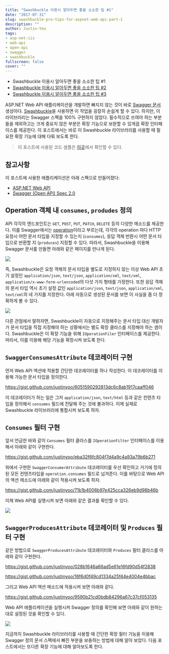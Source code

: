 ```yaml
---
title: "Swashbuckle 이용시 알아두면 좋을 소소한 팁 #1"
date: "2017-07-31"
slug: swashbuckle-pro-tips-for-aspnet-web-api-part-1
description: ""
author: Justin-Yoo
tags:
- asp-net-iis
- web-api
- open-api
- swagger
- swashbuckle
fullscreen: false
cover: ""
---
```


- Swashbuckle 이용시 알아두면 좋을 소소한 팁 #1
- [Swashbuckle 이용시 알아두면 좋을 소소한 팁 #2](http://blog.aliencube.org/ko/2017/08/03/swashbuckle-pro-tips-for-aspnet-web-api-part-2/)
- [Swashbuckle 이용시 알아두면 좋을 소소한 팁 #3](http://blog.aliencube.org/ko/2017/08/21/swashbuckle-pro-tips-for-aspnet-web-api-part-3/)

ASP.NET Web API 애플리케이션을 개발하면 빠지지 않는 것이 바로 [Swagger 문서](https://swagger.io) 생성이다. [Swashbuckle](https://github.com/domaindrivendev/Swashbuckle)을 사용하면 이 작업을 굉장히 손쉽게 할 수 있다. 하지만, 이 라이브러리는 Swagger 스펙을 100% 구현하지 않았다. 필수적으로 쓰여야 하는 부분들을 제외하고는 크게 중요치 않은 부분은 확장 기능으로 보완할 수 있게끔 확장 인터페이스를 제공한다. 이 포스트에서는 바로 이 Swashbuckle 라이브러리를 사용할 때 필요한 확장 기능에 대해 다뤄 보도록 한다.

> 이 포스트에 사용된 코드 샘플은 [이곳](https://github.com/devkimchi/Swashbuckle-Tips-Sample-for-ASP.NET-Web-API)에서 확인할 수 있다.

## 참고사항

이 포스트에 사용한 애플리케이션은 아래 스펙으로 만들어졌다:

- [ASP.NET Web API](https://docs.microsoft.com/en-us/aspnet/web-api/)
- [Swagger (Open API) Spec 2.0](https://github.com/OAI/OpenAPI-Specification/blob/master/versions/2.0.md)

## Operation 객체 내 `consumes`, `produdes` 정의

API 각각의 엔드포인트는 `GET`, `POST`, `PUT`, `PATCH`, `DELETE` 등의 다양한 메소드를 제공한다. 이를 Swagger에서는 [operation](https://github.com/OAI/OpenAPI-Specification/blob/master/versions/2.0.md#operationObject)이라고 부르는데, 각각의 operation 마다 HTTP 요청시 어떤 문서 타입을 지정할 수 있는지 (`consumes`), 응답 객체 반환시 어떤 문서 타입으로 반환할 지 (`produces`) 지정할 수 있다. 따라서, Swashbuckle을 이용해 Swagger 문서를 만들면 아래와 같은 페이지를 만나게 된다.

![](https://sa0blogs.blob.core.windows.net/aliencube/2017/07/swashbuckle-pro-tips-for-aspnet-web-api-part-1-01.png)

즉, Swashbuckle은 요청 객체의 문서 타입을 별도로 지정하지 않는 이상 Web API 초기 설정인 `application/json`, `text/json`, `application/xml`, `text/xml`, `application/x-www-form-urlencoded`의 다섯 가지 형태를 가정한다. 또한 응답 객체의 문서 타입 역시 초기 설정 값인 `application/json`, `text/json`, `application/xml`, `text/xml`의 네 가지를 지정한다. 아래 자동으로 생성된 문서를 보면 이 사실을 좀 더 정확하게 볼 수 있다.

![](https://sa0blogs.blob.core.windows.net/aliencube/2017/07/swashbuckle-pro-tips-for-aspnet-web-api-part-1-02.png)

다른 관점에서 말하자면, Swashbuckle이 자동으로 지정해주는 문서 타입 대신 개발자가 문서 타입을 직접 지정해야 하는 상황에서는 별도 확장 클라스를 지정해야 하는 셈이다. Swashbuckle은 이 확장 기능을 위해 `IOperationFiler` 인터페이스를 제공한다. 따라서, 이를 이용해 해당 기능을 확장시켜 보도록 한다.

## `SwaggerConsumesAttribute` 데코레이터 구현

먼저 Web API 액션에 적용할 간단한 데코레이터를 하나 작성한다. 이 데코레이터를 이용해 가능한 문서 타입을 정의한다.

https://gist.github.com/justinyoo/6051590292813dc6c8ab1917caaff046

이 데코레이터가 하는 일은 그저 `application/json`, `text/html` 등과 같은 컨텐츠 타입을 정의해서 `consumes` 필드에 전달해 주는 것에 불과하다. 이제 실제로 Swashbuckle 라이브러리에 통합시켜 보도록 하자.

## `Consumes` 필터 구현

앞서 언급한 바와 같이 `Consumes` 필터 클라스를 `IOperationFilter` 인터페이스를 이용해서 아래와 같이 구현한다.

https://gist.github.com/justinyoo/eba32f6fc804f7d4a9c4a93a79b6b271

위에서 구현한 `SwaggerConsumerAttribute` 데코레이터를 우선 확인하고 거기에 정의된 모든 컨텐츠타입을 `operation.consumes` 필드로 넘겨준다. 이를 바탕으로 Web API의 액션 메소드에 아래와 같이 적용시켜 보도록 하자.

https://gist.github.com/justinyoo/71b1b4006b97e425cca326eb9d98b46b

이제 Web API를 실행시켜 보면 아래와 같은 결과를 확인할 수 있다.

![](https://sa0blogs.blob.core.windows.net/aliencube/2017/07/swashbuckle-pro-tips-for-aspnet-web-api-part-1-03.png)

## `SwaggerProducesAttribute` 데코레이터 및 `Produces` 필터 구현

같은 방법으로 `SwaggerProducesAttribute` 데코레이터와 `Produces` 필터 클라스를 아래와 같이 구현한다.

https://gist.github.com/justinyoo/028b1646a66ad5e61e16fd90d54f2838

https://gist.github.com/justinyoo/16f6d0f49cd1334a25f44e4004e4bbac

그리고 Web API 액션 메소드에 적용시켜 보면 아래와 같다.

https://gist.github.com/justinyoo/9590b21cd0bdb84296a67c37cf053135

Web API 애플리케이션을 실행시켜 Swagger 정의를 확인해 보면 아래와 같이 원하는 대로 설정된 것을 확인할 수 있다.

![](https://sa0blogs.blob.core.windows.net/aliencube/2017/07/swashbuckle-pro-tips-for-aspnet-web-api-part-1-04.png)

지금까지 Swashbuckle 라이브러리를 사용할 때 간단한 확장 필터 기능을 이용해 Swagger 정의 문서 스펙에서 빠진 부분을 보충하는 방법에 대해 알아 보았다. 다음 포스트에서는 또다른 확장 기능에 대해 알아보도록 한다.
